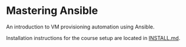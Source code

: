 # Mastering Ansible

An introduction to VM provisioning automation using Ansible.

Installation instructions for the course setup are located in [INSTALL.md](INSTALL.md).
